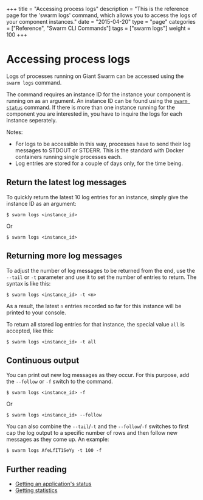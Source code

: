 +++
title = "Accessing process logs"
description = "This is the reference page for the 'swarm logs' command, which allows you to access the logs of your component instances."
date = "2015-04-20"
type = "page"
categories = ["Reference", "Swarm CLI Commands"]
tags = ["swarm logs"]
weight = 100
+++

# Accessing process logs

Logs of processes running on Giant Swarm can be accessed using the `swarm logs` command.

The command requires an instance ID for the instance your component is running on as an argument. An instance ID can be found using the [`swarm status`](../status/) command. If there is more than one instance running for the component you are interested in, you have to inquire the logs for each instance seperately.

Notes:

* For logs to be accessible in this way, processes have to send their log messages to STDOUT or STDERR. This is the standard with Docker containers running single processes each.
* Log entries are stored for a couple of days only, for the time being.

## Return the latest log messages

To quickly return the latest 10 log entries for an instance, simply give the instance ID as an argument:

```nohighlight
$ swarm logs <instance_id>
```

Or

```nohighlight
$ swarm logs <instance_id>
```

## Returning more log messages

To adjust the number of log messages to be returned from the end, use the `--tail` or `-t` parameter and use it to set the number of entries to return. The syntax is like this:

```nohighlight
$ swarm logs <instance_id> -t <n>
```

As a result, the latest `n` entries recorded so far for this instance will be printed to your console.

To return all stored log entries for that instance, the special value `all` is accepted, like this:

```nohighlight
$ swarm logs <instance_id> -t all
```

## Continuous output

You can print out new log messages as they occur. For this purpose, add the `--follow` or `-f` switch to the command.

```nohighlight
$ swarm logs <instance_id> -f
```

Or

```nohighlight
$ swarm logs <instance_id> --follow
```

You can also combine the `--tail`/`-t` and the `--follow`/`-f` switches to first cap the log output to a specific number of rows and then follow new messages as they come up. An example:

```nohighlight
$ swarm logs AfeLfIT1SeYy -t 100 -f
```

## Further reading

 * [Getting an application's status](../status/)
 * [Getting statistics](../stats/)
